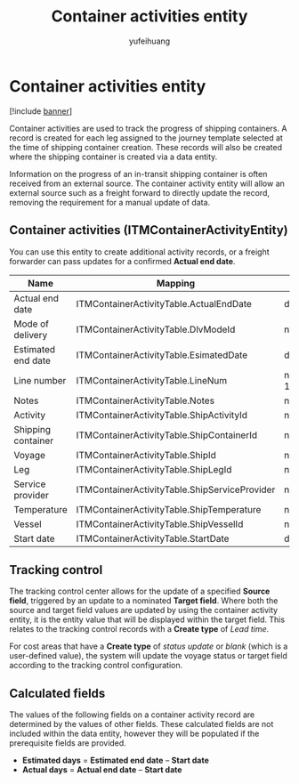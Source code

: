 ﻿---
title: Container activities entity
description: Container activities are used to track the progress of a Shipping Container. 
author: yufeihuang
ms.date: 12/16/2021
ms.topic: article
ms.search.form:
audience: Application User
ms.reviewer: kamaybac
ms.search.region: Global
ms.author: yufeihuang
ms.search.validFrom: 2021-12-16
ms.dyn365.ops.version: 10.0.25
---

# Container activities entity

[!include [banner](../includes/banner.md)]

Container activities are used to track the progress of shipping containers. A record is created for each leg assigned to the journey template selected at the time of shipping container creation. These records will also be created where the shipping container is created via a data entity.

Information on the progress of an in-transit shipping container is often received from an external source. The container activity entity will allow an external source such as a freight forward to directly update the record, removing the requirement for a manual update of data.

## Container activities (ITMContainerActivityEntity)

You can use this entity to create additional activity records, or a freight forwarder can pass updates for a confirmed **Actual end date**.

| Name | Mapping | Data Type | Key | Mandatory |
|---|---|---|---|---|
| Actual end date | ITMContainerActivityTable.ActualEndDate | datetime | No | No |
| Mode of delivery | ITMContainerActivityTable.DlvModeId | nvarchar(10) | No | No |
| Estimated end date | ITMContainerActivityTable.EsimatedDate | datetime | No | No |
| Line number | ITMContainerActivityTable.LineNum | numeric(32, 16) | **Yes** | No |
| Notes | ITMContainerActivityTable.Notes | nvarchar(MAX) | No | No |
| Activity | ITMContainerActivityTable.ShipActivityId | nvarchar(10) | No | **Yes** |
| Shipping container | ITMContainerActivityTable.ShipContainerId | nvarchar(20) | **Yes** | **Yes** |
| Voyage | ITMContainerActivityTable.ShipId | nvarchar(20) | **Yes** | **Yes** |
| Leg | ITMContainerActivityTable.ShipLegId | nvarchar(20) | No | **Yes** |
| Service provider | ITMContainerActivityTable.ShipServiceProvider | nvarchar(20) | No | No |
| Temperature | ITMContainerActivityTable.ShipTemperature | numeric(32, 6) | No | No |
| Vessel | ITMContainerActivityTable.ShipVesselId | nvarchar(20) | No | No |
| Start date | ITMContainerActivityTable.StartDate | datetime | No | No |

## Tracking control

The tracking control center allows for the update of a specified **Source field**, triggered by an update to a nominated **Target field**. Where both the source and target field values are updated by using the container activity entity, it is the entity value that will be displayed within the target field. This relates to the tracking control records with a **Create type** of *Lead time*.

For cost areas that have a **Create type** of *status update* or *blank* (which is a user-defined value), the system will update the voyage status or target field according to the tracking control configuration.

## Calculated fields

The values of the following fields on a container activity record are determined by the values of other fields. These calculated fields are not included within the data entity, however they will be populated if the prerequisite fields are provided.

- **Estimated days** = **Estimated end date** – **Start date**
- **Actual days** = **Actual end date** – **Start date**
